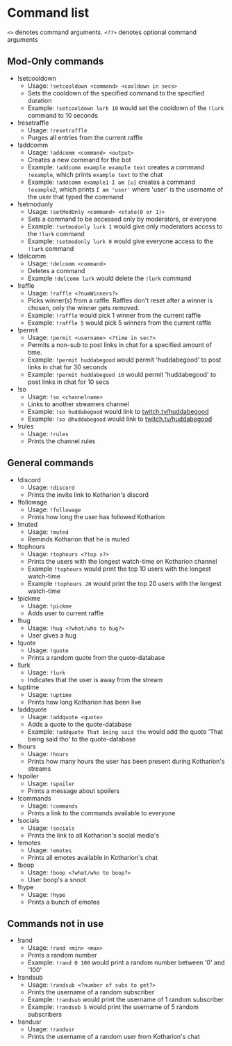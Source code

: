 Command list
=============
`<>` denotes command arguments. `<??>` denotes optional command arguments

Mod-Only commands
-----------------
  * !setcooldown
    * Usage: `!setcooldown <command> <cooldown in secs>`
    * Sets the cooldown of the specified command to the specified duration
    * Example: `!setcooldown lurk 10` would set the cooldown of the `!lurk` command to 10 seconds
  * !resetraffle
    * Usage: `!resetraffle`
    * Purges all entries from the current raffle
  * !addcomm
    * Usage: `!addcomm <command> <output>`
    * Creates a new command for the bot
    * Example: `!addcomm example example text` creates a command `!example`, which prints `example text` to the chat
    * Example: `!addcomm example1 I am {u}` creates a command `!example2`, which prints `I am 'user'` where 'user' is the username of the user that typed the command
  * !setmodonly
    * Usage: `!setModOnly <command> <state(0 or 1)>`
    * Sets a command to be accessed only by moderators, or everyone
    * Example: `!setmodonly lurk 1` would give only moderators access to the `!lurk` command
    * Example: `!setmodonly lurk 0` would give everyone access to the `!lurk` command
  * !delcomm
    * Usage: `!delcomm <command>`
    * Deletes a command
    * Example `!delcomm lurk` would delete the `!lurk` command
  * !raffle
    * Usage: `!raffle <?numWinners?>`
    * Picks winner(s) from a raffle. Raffles don't reset after a winner is chosen, only the winner gets removed.
    * Example: `!raffle` would pick 1 winner from the current raffle
    * Example: `!raffle 5` would pick 5 winners from the current raffle
  * !permit
    * Usage: `!permit <username> <?time in sec?>`
    * Permits a non-sub to post links in chat for a specified amount of time.
    * Example: `!permit huddabegood` would permit 'huddabegood' to post links in chat for 30 seconds
    * Example: `!permit huddabegood 10` would permit 'huddabegood' to post links in chat for 10 secs
  * !so
    * Usage: `!so <channelname>`
    * Links to another streamers channel
    * Example: `!so huddabegood` would link to [twitch.tv/huddabegood](twitch.tv/huddabegood)
    * Example: `!so @huddabegood` would link to [twitch.tv/huddabegood](twitch.tv/huddabegood)
  * !rules
    * Usage: `!rules`
    * Prints the channel rules

General commands
----------------
  * !discord
    * Usage: `!discord`
    * Prints the invite link to Kotharion's discord
  * !followage
    * Usage: `!followage`
    * Prints how long the user has followed Kotharion
  * !muted
    * Usage: `!muted`
    * Reminds Kotharion that he is muted
  * !tophours
    * Usage: `!tophours <?top x?>`
    * Prints the users with the longest watch-time on Kotharion channel
    * Example `!tophours` would print the top 10 users with the longest watch-time
    * Example `!tophours 20` would print the top 20 users with the longest watch-time
  * !pickme
    * Usage: `!pickme`
    * Adds user to current raffle
  * !hug
    * Usage: `!hug <?what/who to hug?>`
    * User gives a hug
  * !quote
    * Usage: `!quote`
    * Prints a random quote from the quote-database
  * !lurk
    * Usage: `!lurk`
    * Indicates that the user is away from the stream
  * !uptime
    * Usage: `!uptime`
    * Prints how long Kotharion has been live
  * !addquote
    * Usage: `!addquote <quote>`
    * Adds a quote to the quote-database
    * Example: `!addquote That being said tho` would add the quote 'That being said tho' to the quote-database
  * !hours
    * Usage: `!hours`
    * Prints how many hours the user has been present during Kotharion's streams
  * !spoiler
    * Usage: `!spoiler`
    * Prints a message about spoilers
  * !commands
    * Usage: `!commands`
    * Prints a link to the commands available to everyone
  * !socials
    * Usage: `!socials`
    * Prints the link to all Kotharion's social media's
  * !emotes
    * Usage: `!emotes`
    * Prints all emotes available in Kotharion's chat
  * !boop
    * Usage: `!boop <?what/who to boop?>`
    * User boop's a snoot
  * !hype
    * Usage: `!hype`
    * Prints a bunch of emotes

Commands not in use
----------------
  * !rand
    * Usage: `!rand <min> <max>`
    * Prints a random number
    * Example: `!rand 0 100` would print a random number between '0' and '100'
  * !randsub
    * Usage: `!randsub <?number of subs to get?>`
    * Prints the username of a random subscriber
    * Example: `!randsub` would print the username of 1 random subscriber
    * Example: `!randsub 5` would print the username of 5 random subscribers
  * !randusr
    * Usage: `!randusr`
    * Prints the username of a random user from Kotharion's chat
